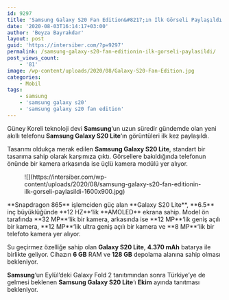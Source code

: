 ```yaml
---
id: 9297
title: 'Samsung Galaxy S20 Fan Edition&#8217;ın İlk Görseli Paylaşıldı'
date: '2020-08-03T16:14:17+03:00'
author: 'Beyza Bayrakdar'
layout: post
guid: 'https://intersiber.com/?p=9297'
permalink: /samsung-galaxy-s20-fan-editionin-ilk-gorseli-paylasildi/
post_views_count:
    - '81'
image: /wp-content/uploads/2020/08/Galaxy-S20-Fan-Edition.jpg
categories:
    - Mobil
tags:
    - samsung
    - 'samsung galaxy s20'
    - 'samsung galaxy s20 fan edition'
---
```


Güney Koreli teknoloji devi **Samsung**‘un uzun süredir gündemde olan yeni akıllı telefonu **Samsung Galaxy S20 Lite**‘ın görüntüleri ilk kez paylaşıldı.

Tasarımı oldukça merak edilen **Samsung Galaxy S20 Lite**, standart bir tasarıma sahip olarak karşımıza çıktı. Görsellere bakıldığında telefonun önünde bir kamera arkasında ise üçlü kamera modülü yer alıyor.

<figure class="wp-block-image size-large">![](https://intersiber.com/wp-content/uploads/2020/08/samsung-galaxy-s20-fan-editionin-ilk-gorseli-paylasildi-1600x900.jpg)</figure>**Snapdragon 865** işlemciden güç alan **Galaxy S20 Lite**, **6.5** inç büyüklüğünde **12 HZ**‘lik **AMOLED** ekrana sahip. Model ön tarafında **32 MP**‘lik bir kamera, arkasında ise **12 MP**‘lik geniş açılı bir kamera, **12 MP**‘lik ultra geniş açılı bir kamera ve **8 MP**‘lik bir telefoto kamera yer alıyor.

Su geçirmez özelliğe sahip olan **Galaxy S20 Lite**, **4.370 mAh** batarya ile birlikte geliyor. Cihazın **6 GB** RAM ve **128 GB** depolama alanına sahip olması bekleniyor.

**Samsung**‘un Eylül’deki Galaxy Fold 2 tanıtımından sonra Türkiye’ye de gelmesi beklenen **Samsung Galaxy S20 Lite**‘ı **Ekim** ayında tanıtması bekleniyor.